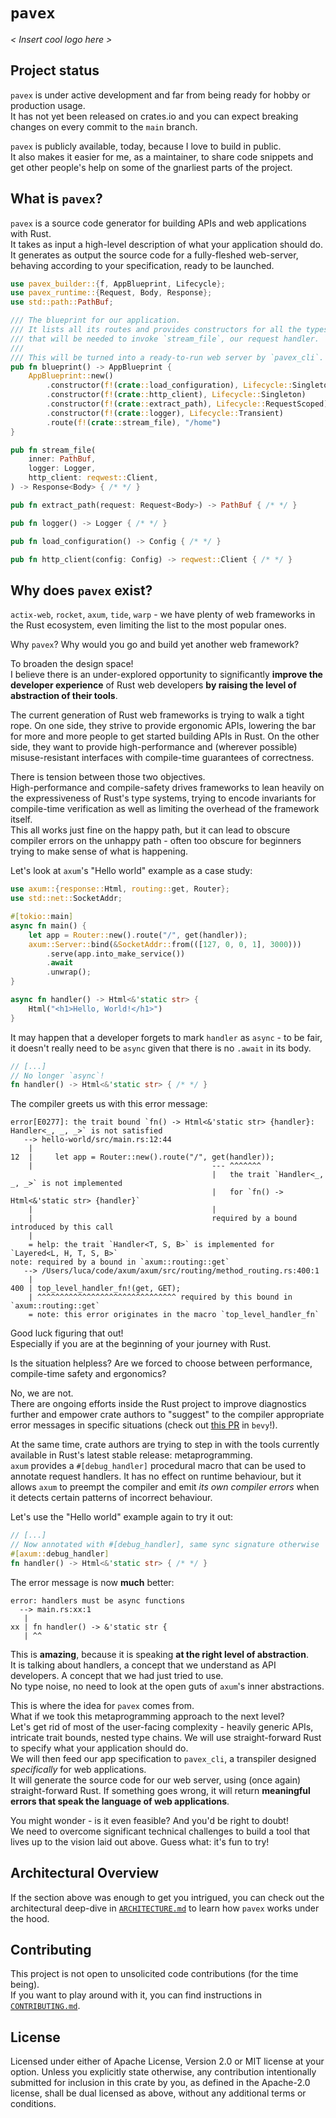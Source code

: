 # `pavex`

_< Insert cool logo here >_

## Project status

`pavex` is under active development and far from being ready for hobby or production usage.  
It has not yet been released on crates.io and you can expect breaking changes on every commit to the `main` branch.

`pavex` is publicly available, today, because I love to build in public.  
It also makes it easier for me, as a maintainer, to share code snippets and get other people's help
on some of the gnarliest parts of the project.

## What is `pavex`?

`pavex` is a source code generator for building APIs and web applications with Rust.  
It takes as input a high-level description of what your application should do.
It generates as output the source code for a fully-fleshed web-server, behaving according to your specification, ready
to be launched.

```rust
use pavex_builder::{f, AppBlueprint, Lifecycle};
use pavex_runtime::{Request, Body, Response};
use std::path::PathBuf;

/// The blueprint for our application.
/// It lists all its routes and provides constructors for all the types
/// that will be needed to invoke `stream_file`, our request handler.
///
/// This will be turned into a ready-to-run web server by `pavex_cli`.
pub fn blueprint() -> AppBlueprint {
    AppBlueprint::new()
        .constructor(f!(crate::load_configuration), Lifecycle::Singleton)
        .constructor(f!(crate::http_client), Lifecycle::Singleton)
        .constructor(f!(crate::extract_path), Lifecycle::RequestScoped)
        .constructor(f!(crate::logger), Lifecycle::Transient)
        .route(f!(crate::stream_file), "/home")
}

pub fn stream_file(
    inner: PathBuf,
    logger: Logger,
    http_client: reqwest::Client,
) -> Response<Body> { /* */ }

pub fn extract_path(request: Request<Body>) -> PathBuf { /* */ }

pub fn logger() -> Logger { /* */ }

pub fn load_configuration() -> Config { /* */ }

pub fn http_client(config: Config) -> reqwest::Client { /* */ }
```

## Why does `pavex` exist?

`actix-web`, `rocket`, `axum`, `tide`, `warp` - we have plenty of web frameworks in the Rust ecosystem, even
limiting the list to the most popular ones.

Why `pavex`? Why would you go and build yet another web framework?

To broaden the design space!  
I believe there is an under-explored opportunity to significantly **improve the developer experience** of Rust web
developers **by raising the level of abstraction of their tools**.

The current generation of Rust web frameworks is trying to walk a tight rope.
On one side, they strive to provide ergonomic APIs, lowering the bar for more and more people to get started building
APIs in Rust.
On the other side, they want to provide high-performance and (wherever possible) misuse-resistant interfaces with
compile-time guarantees of correctness.

There is tension between those two objectives.  
High-performance and compile-safety drives frameworks to lean heavily on the expressiveness of Rust's type systems,
trying to encode invariants
for compile-time verification as well as limiting the overhead of the framework itself.  
This all works just fine on the happy path, but it can lead to obscure compiler errors on the unhappy path - often
too obscure for beginners trying to make sense of what is happening.

Let's look at `axum`'s "Hello world" example as a case study:

```rust
use axum::{response::Html, routing::get, Router};
use std::net::SocketAddr;

#[tokio::main]
async fn main() {
    let app = Router::new().route("/", get(handler));
    axum::Server::bind(&SocketAddr::from(([127, 0, 0, 1], 3000)))
        .serve(app.into_make_service())
        .await
        .unwrap();
}

async fn handler() -> Html<&'static str> {
    Html("<h1>Hello, World!</h1>")
}
```

It may happen that a developer forgets to mark `handler` as `async` - to be fair, it doesn't really need to be `async`
given that there is no `.await` in its body.

```rust
// [...]
// No longer `async`!
fn handler() -> Html<&'static str> { /* */ }
```

The compiler greets us with this error message:

```text
error[E0277]: the trait bound `fn() -> Html<&'static str> {handler}: Handler<_, _, _>` is not satisfied
   --> hello-world/src/main.rs:12:44
    |
12  |     let app = Router::new().route("/", get(handler));
    |                                        --- ^^^^^^^ 
                                             |   the trait `Handler<_, _, _>` is not implemented 
                                             |   for `fn() -> Html<&'static str> {handler}`
    |                                        |
    |                                        required by a bound introduced by this call
    |
    = help: the trait `Handler<T, S, B>` is implemented for `Layered<L, H, T, S, B>`
note: required by a bound in `axum::routing::get`
   --> /Users/luca/code/axum/axum/src/routing/method_routing.rs:400:1
    |
400 | top_level_handler_fn!(get, GET);
    | ^^^^^^^^^^^^^^^^^^^^^^^^^^^^^^^ required by this bound in `axum::routing::get`
    = note: this error originates in the macro `top_level_handler_fn`
```

Good luck figuring that out!  
Especially if you are at the beginning of your journey with Rust.

Is the situation helpless? Are we forced to choose between performance, compile-time safety and ergonomics?

No, we are not.  
There are ongoing efforts inside the Rust project to improve diagnostics further and empower crate authors to "suggest"
to the compiler appropriate error messages in specific situations (check
out [this PR](https://github.com/bevyengine/bevy/pull/5786) in `bevy`!).

At the same time, crate authors are trying to step in with the tools currently available in Rust's latest stable
release: metaprogramming.  
`axum` provides a `#[debug_handler]` procedural macro that can be used to annotate request handlers. It has no effect on
runtime
behaviour, but
it allows `axum` to preempt the compiler and emit _its own compiler errors_ when it detects certain patterns of
incorrect behaviour.

Let's use the "Hello world" example again to try it out:

```rust
// [...]
// Now annotated with #[debug_handler], same sync signature otherwise
#[axum::debug_handler]
fn handler() -> Html<&'static str> { /* */ }
```

The error message is now **much** better:

```text
error: handlers must be async functions
  --> main.rs:xx:1
   |
xx | fn handler() -> &'static str {
   | ^^
```

This is **amazing**, because it is speaking **at the right level of abstraction**.  
It is talking about handlers, a concept that we understand as API developers. A concept that we had just tried to use.  
No type noise, no need to look at the open guts of `axum`'s inner abstractions.

This is where the idea for `pavex` comes from.  
What if we took this metaprogramming approach to the next level?  
Let's get rid of most of the user-facing complexity - heavily generic APIs, intricate trait bounds, nested type chains.
We will use straight-forward Rust to specify what your application should do.  
We will then feed our app specification to `pavex_cli`, a transpiler designed _specifically_ for web applications.  
It will generate the source code for our web server, using (once again) straight-forward Rust. If something goes wrong,
it will return **meaningful errors that speak the language of web applications**.

You might wonder - is it even feasible? And you'd be right to doubt!  
We need to overcome significant technical challenges to build a tool that lives up to the vision laid out above.
Guess what: it's fun to try!

## Architectural Overview

If the section above was enough to get you intrigued, you can check out the architectural deep-dive
in [`ARCHITECTURE.md`](ARCHITECTURE.md) to learn how `pavex` works under the hood.

## Contributing

This project is not open to unsolicited code contributions (for the time being).  
If you want to play around with it, you can find instructions in [`CONTRIBUTING.md`](CONTRIBUTING.md).

## License

Licensed under either of Apache License, Version 2.0 or MIT license at your option.
Unless you explicitly state otherwise, any contribution intentionally submitted for inclusion in this crate by you, as
defined in the Apache-2.0 license, shall be dual licensed as above, without any additional terms or conditions.
